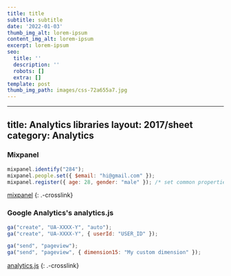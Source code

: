 ```yaml
---
title: title
subtitle: subtitle
date: '2022-01-03'
thumb_img_alt: lorem-ipsum
content_img_alt: lorem-ipsum
excerpt: lorem-ipsum
seo:
  title: ''
  description: ''
  robots: []
  extra: []
template: post
thumb_img_path: images/css-72a655a7.jpg
---
```

---
title: Analytics libraries
layout: 2017/sheet
category: Analytics
---

### Mixpanel

```js
mixpanel.identify("284");
mixpanel.people.set({ $email: "hi@gmail.com" });
mixpanel.register({ age: 28, gender: "male" }); /* set common properties */
```

[mixpanel](./mixpanel)
{: .-crosslink}

### Google Analytics's analytics.js

```js
ga("create", "UA-XXXX-Y", "auto");
ga("create", "UA-XXXX-Y", { userId: "USER_ID" });
```

```js
ga("send", "pageview");
ga("send", "pageview", { dimension15: "My custom dimension" });
```

[analytics.js](./analytics.js)
{: .-crosslink}

